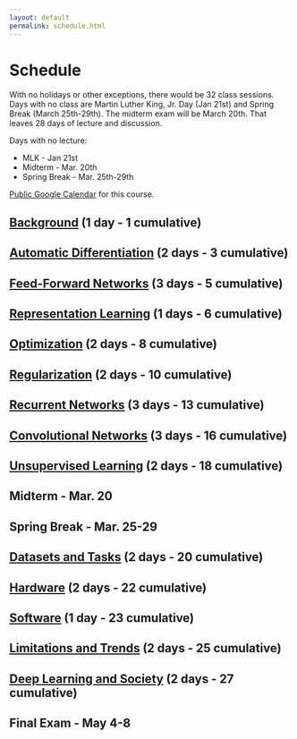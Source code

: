 ```yaml
---
layout: default
permalink: schedule.html
---
```


# Schedule

With no holidays or other exceptions, there would be 32 class sessions. Days with no class are Martin Luther King, Jr. Day (Jan 21st) and Spring Break (March 25th-29th). The midterm exam will be March 20th. That leaves 28 days of lecture and discussion.

Days with no lecture:
* MLK - Jan 21st
* Midterm - Mar. 20th
* Spring Break - Mar. 25th-29th

[Public Google Calendar](https:/calendar.google.com/calendar/b/2?cid=Y3NjaTU5MjJzcHJpbmcyMDE5QGdtYWlsLmNvbQ) for this course.

## [Background](schedule/background.html) (1 day - 1 cumulative)

## [Automatic Differentiation](schedule/automatic-differentiation.html) (2 days - 3 cumulative)

## [Feed-Forward Networks](schedule/feed-forward-networks.html) (3 days - 5 cumulative)

## [Representation Learning](schedule/representation-learning.html) (1 days - 6 cumulative)

## [Optimization](schedule/optimization.html) (2 days - 8 cumulative)

## [Regularization](schedule/regularization.html) (2 days - 10 cumulative)

## [Recurrent Networks](schedule/recurrent-networks.html) (3 days - 13 cumulative)

## [Convolutional Networks](schedule/convolutional-networks.html) (3 days - 16 cumulative)

## [Unsupervised Learning](schedule/unsupervised-learning.html) (2 days - 18 cumulative)

## Midterm - Mar. 20

## Spring Break - Mar. 25-29

## [Datasets and Tasks](schedule/datasets-and-tasks.html) (2 days - 20 cumulative)

## [Hardware](schedule/hardware.html) (2 days - 22 cumulative)

## [Software](schedule/software.html) (1 day - 23 cumulative)

## [Limitations and Trends](schedule/limitations-and-trends.html) (2 days - 25 cumulative)

## [Deep Learning and Society](schedule/deep-learning-and-society.html) (2 days - 27 cumulative)

## Final Exam - May 4-8
